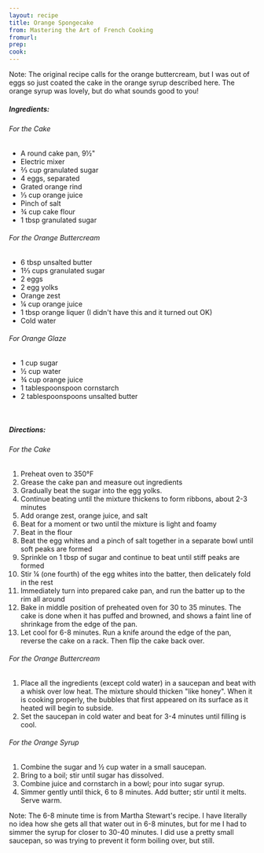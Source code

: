 ```yaml
---
layout: recipe
title: Orange Spongecake
from: Mastering the Art of French Cooking
fromurl: 
prep: 
cook: 
---
```


Note: The original recipe calls for the orange buttercream, but I was
out of eggs so just coated the cake in the orange syrup described
here. The orange syrup was lovely, but do what sounds good to you!

##### Ingredients:

###### For the Cake
* A round cake pan, 9½"
* Electric mixer
* ⅔ cup granulated sugar
* 4 eggs, separated
* Grated orange rind
* ⅓ cup orange juice
* Pinch of salt
* ¾ cup cake flour
* 1 tbsp granulated sugar

###### For the Orange Buttercream
* 6 tbsp unsalted butter
* 1⅔ cups granulated sugar
* 2 eggs
* 2 egg yolks
* Orange zest
* ¼ cup orange juice
* 1 tbsp orange liquer (I didn't have this and it turned out OK)
* Cold water

###### For Orange Glaze

* 1 cup sugar
* ½ cup water
* ¾ cup orange juice
* 1 tablespoonspoon cornstarch
* 2 tablespoonspoons unsalted butter

<br>

##### Directions:

###### For the Cake

1. Preheat oven to 350°F
2. Grease the cake pan and measure out ingredients
3. Gradually beat the sugar into the egg yolks.
4. Continue beating until the mixture thickens to form ribbons, about 2-3 minutes
5. Add orange zest, orange juice, and salt
6. Beat for a moment or two until the mixture is light and foamy
7. Beat in the flour
8. Beat the egg whites and a pinch of salt together in a separate bowl until soft peaks are formed
9. Sprinkle on 1 tbsp of sugar and continue to beat until stiff peaks are formed
10. Stir ¼ (one fourth) of the egg whites into the batter, then delicately fold in the rest
11. Immediately turn into prepared cake pan, and run the batter up to the rim all around
12. Bake in middle position of preheated oven for 30 to 35 minutes.
The cake is done when it has puffed and browned, and shows a faint
line of shrinkage from the edge of the pan.
13. Let cool for 6-8 minutes. Run a knife around the edge of the pan,
reverse the cake on a rack. Then flip the cake back over.

###### For the Orange Buttercream

1. Place all the ingredients (except cold water) in a saucepan and
beat with a whisk over low heat. The mixture should thicken "like
honey". When it is cooking properly, the bubbles that first appeared
on its surface as it heated will begin to subside. 
2. Set the saucepan in cold water and beat for 3-4 minutes until
filling is cool.

###### For the Orange Syrup

1. Combine the sugar and ½ cup water in a small saucepan. 
2. Bring to a boil; stir until sugar has dissolved. 
3. Combine juice and cornstarch in a bowl; pour into sugar syrup. 
4. Simmer gently until thick, 6 to 8 minutes. Add butter; stir until it melts. Serve warm.

Note: The 6-8 minute time is from Martha Stewart's recipe. I have
literally no idea how she gets all that water out in 6-8 minutes, but
for me I had to simmer the syrup for closer to 30-40 minutes. I did
use a pretty small saucepan, so was trying to prevent it form boiling
over, but still.
